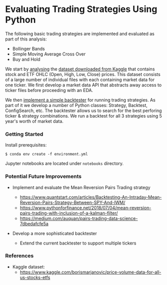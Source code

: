# Evaluating Trading Strategies Using Python

The following basic trading strategies are implemented and evaluated as part of this analysis:

* Bollinger Bands
* Simple Moving Average Cross Over
* Buy and Hold

We start by [analysing](notebooks/Market-Data-EDA.ipynb) the [dataset downloaded from Kaggle]([1]) that contains stock and ETF OHLC (Open, High, Low, Close) prices. This dataset consists of a large number of individual files with each containing market data for one ticker. We first develop a market data API that abstracts away access to ticker files before proceeding with an EDA.

We then [implement a simple backtester](notebooks/Basic-Strategies.ipynb) for running trading strategies. As part of it we develop a number of Python classes: Strategy, Backtest, ConfigSearch, etc. The backtester allows us to search for the best perforing ticker & strategy combinations. We run a backtest for all 3 strategies using 5 year's worth of market data.

### Getting Started

Install prerequisites:
```
$ conda env create -f environment.yml 
```
Jupyter notebooks are located under ```notebooks``` directory.

### Potential Future Improvements

* Implement and evaluate the Mean Reversion Pairs Trading strategy
  - https://www.quantstart.com/articles/Backtesting-An-Intraday-Mean-Reversion-Pairs-Strategy-Between-SPY-And-IWM/
  - https://www.pythonforfinance.net/2018/07/04/mean-reversion-pairs-trading-with-inclusion-of-a-kalman-filter/
  - https://medium.com/auquan/pairs-trading-data-science-7dbedafcfe5a
  
* Develop a more sophisticated backtester
  - Extend the current backtester to support multiple tickers

### References

* Kaggle dataset:
  * https://www.kaggle.com/borismarjanovic/price-volume-data-for-all-us-stocks-etfs

[1]: https://www.kaggle.com/borismarjanovic/price-volume-data-for-all-us-stocks-etfs
